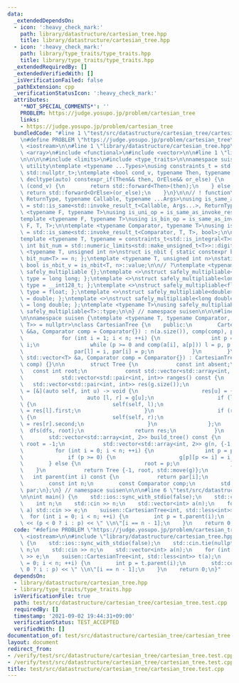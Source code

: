 ```yaml
---
data:
  _extendedDependsOn:
  - icon: ':heavy_check_mark:'
    path: library/datastructure/cartesian_tree.hpp
    title: library/datastructure/cartesian_tree.hpp
  - icon: ':heavy_check_mark:'
    path: library/type_traits/type_traits.hpp
    title: library/type_traits/type_traits.hpp
  _extendedRequiredBy: []
  _extendedVerifiedWith: []
  _isVerificationFailed: false
  _pathExtension: cpp
  _verificationStatusIcon: ':heavy_check_mark:'
  attributes:
    '*NOT_SPECIAL_COMMENTS*': ''
    PROBLEM: https://judge.yosupo.jp/problem/cartesian_tree
    links:
    - https://judge.yosupo.jp/problem/cartesian_tree
  bundledCode: "#line 1 \"test/src/datastructure/cartesian_tree/cartesian_tree.test.cpp\"\
    \n#define PROBLEM \"https://judge.yosupo.jp/problem/cartesian_tree\"\n\n#include\
    \ <iostream>\n\n#line 1 \"library/datastructure/cartesian_tree.hpp\"\n\n\n\n#include\
    \ <array>\n#include <functional>\n#include <vector>\n\n#line 1 \"library/type_traits/type_traits.hpp\"\
    \n\n\n\n#include <limits>\n#include <type_traits>\n\nnamespace suisen {\n// !\
    \ utility\ntemplate <typename ...Types>\nusing constraints_t = std::enable_if_t<std::conjunction_v<Types...>,\
    \ std::nullptr_t>;\ntemplate <bool cond_v, typename Then, typename OrElse>\nconstexpr\
    \ decltype(auto) constexpr_if(Then&& then, OrElse&& or_else) {\n    if constexpr\
    \ (cond_v) {\n        return std::forward<Then>(then);\n    } else {\n       \
    \ return std::forward<OrElse>(or_else);\n    }\n}\n\n// ! function\ntemplate <typename\
    \ ReturnType, typename Callable, typename ...Args>\nusing is_same_as_invoke_result\
    \ = std::is_same<std::invoke_result_t<Callable, Args...>, ReturnType>;\ntemplate\
    \ <typename F, typename T>\nusing is_uni_op = is_same_as_invoke_result<T, F, T>;\n\
    template <typename F, typename T>\nusing is_bin_op = is_same_as_invoke_result<T,\
    \ F, T, T>;\n\ntemplate <typename Comparator, typename T>\nusing is_comparator\
    \ = std::is_same<std::invoke_result_t<Comparator, T, T>, bool>;\n\n// ! integral\n\
    template <typename T, typename = constraints_t<std::is_integral<T>>>\nconstexpr\
    \ int bit_num = std::numeric_limits<std::make_unsigned_t<T>>::digits;\ntemplate\
    \ <typename T, unsigned int n>\nstruct is_nbit { static constexpr bool value =\
    \ bit_num<T> == n; };\ntemplate <typename T, unsigned int n>\nstatic constexpr\
    \ bool is_nbit_v = is_nbit<T, n>::value;\n\n// ?\ntemplate <typename T>\nstruct\
    \ safely_multipliable {};\ntemplate <>\nstruct safely_multipliable<int> { using\
    \ type = long long; };\ntemplate <>\nstruct safely_multipliable<long long> { using\
    \ type = __int128_t; };\ntemplate <>\nstruct safely_multipliable<float> { using\
    \ type = float; };\ntemplate <>\nstruct safely_multipliable<double> { using type\
    \ = double; };\ntemplate <>\nstruct safely_multipliable<long double> { using type\
    \ = long double; };\ntemplate <typename T>\nusing safely_multipliable_t = typename\
    \ safely_multipliable<T>::type;\n\n} // namespace suisen\n\n\n#line 9 \"library/datastructure/cartesian_tree.hpp\"\
    \n\nnamespace suisen {\ntemplate <typename T, typename Comparator, constraints_t<is_comparator<Comparator,\
    \ T>> = nullptr>\nclass CartesianTree {\n    public:\n        CartesianTree(std::vector<T>\
    \ &&a, Comparator comp = Comparator{}) : n(a.size()), comp(comp), par(n, -1) {\n\
    \            for (int i = 1; i < n; ++i) {\n                int p = i - 1, l =\
    \ i;\n                while (p >= 0 and comp(a[i], a[p])) l = p, p = par[p];\n\
    \                par[l] = i, par[i] = p;\n            }\n        }\n        CartesianTree(const\
    \ std::vector<T> &a, Comparator comp = Comparator{}) : CartesianTree(std::vector<T>(a),\
    \ comp) {}\n\n        struct Tree {\n            const int absent;\n         \
    \   const int root;\n            const std::vector<std::array<int, 2>> g;\n\n\
    \            std::vector<std::pair<int, int>> ranges() const {\n             \
    \   std::vector<std::pair<int, int>> res(g.size());\n                auto dfs\
    \ = [&](auto self, int u) -> void {\n                    res[u] = {u, u + 1};\n\
    \                    auto [l, r] = g[u];\n                    if (l != absent)\
    \ {\n                        self(self, l);\n                        res[u].first\
    \ = res[l].first;\n                    }\n                    if (r != absent)\
    \ {\n                        self(self, r);\n                        res[u].second\
    \ = res[r].second;\n                    }\n                };\n              \
    \  dfs(dfs, root);\n                return res;\n            }\n        };\n\n\
    \        std::vector<std::array<int, 2>> build_tree() const {\n            int\
    \ root = -1;\n            std::vector<std::array<int, 2>> g(n, {-1, -1});\n  \
    \          for (int i = 0; i < n; ++i) {\n                int p = par[i];\n  \
    \              if (p >= 0) {\n                    g[p][p <= i] = i;\n        \
    \        } else {\n                    root = p;\n                }\n        \
    \    }\n            return Tree {-1, root, std::move(g)};\n        }\n\n     \
    \   int parent(int i) const {\n            return par[i];\n        }\n    private:\n\
    \        const int n;\n        const Comparator comp;\n        std::vector<int>\
    \ par;\n};\n} // namespace suisen\n\n\n#line 6 \"test/src/datastructure/cartesian_tree/cartesian_tree.test.cpp\"\
    \n\nint main() {\n    std::ios::sync_with_stdio(false);\n    std::cin.tie(nullptr);\n\
    \    int n;\n    std::cin >> n;\n    std::vector<int> a(n);\n    for (int &e :\
    \ a) std::cin >> e;\n    suisen::CartesianTree<int, std::less<int>> t(a);\n  \
    \  for (int i = 0; i < n; ++i) {\n        int p = t.parent(i);\n        std::cout\
    \ << (p < 0 ? i : p) << \" \\n\"[i == n - 1];\n    }\n    return 0;\n}\n"
  code: "#define PROBLEM \"https://judge.yosupo.jp/problem/cartesian_tree\"\n\n#include\
    \ <iostream>\n\n#include \"library/datastructure/cartesian_tree.hpp\"\n\nint main()\
    \ {\n    std::ios::sync_with_stdio(false);\n    std::cin.tie(nullptr);\n    int\
    \ n;\n    std::cin >> n;\n    std::vector<int> a(n);\n    for (int &e : a) std::cin\
    \ >> e;\n    suisen::CartesianTree<int, std::less<int>> t(a);\n    for (int i\
    \ = 0; i < n; ++i) {\n        int p = t.parent(i);\n        std::cout << (p <\
    \ 0 ? i : p) << \" \\n\"[i == n - 1];\n    }\n    return 0;\n}"
  dependsOn:
  - library/datastructure/cartesian_tree.hpp
  - library/type_traits/type_traits.hpp
  isVerificationFile: true
  path: test/src/datastructure/cartesian_tree/cartesian_tree.test.cpp
  requiredBy: []
  timestamp: '2021-09-02 19:44:31+09:00'
  verificationStatus: TEST_ACCEPTED
  verifiedWith: []
documentation_of: test/src/datastructure/cartesian_tree/cartesian_tree.test.cpp
layout: document
redirect_from:
- /verify/test/src/datastructure/cartesian_tree/cartesian_tree.test.cpp
- /verify/test/src/datastructure/cartesian_tree/cartesian_tree.test.cpp.html
title: test/src/datastructure/cartesian_tree/cartesian_tree.test.cpp
---
```


